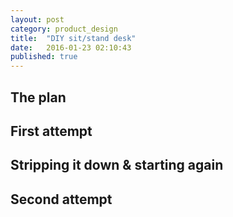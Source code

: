```yaml
---
layout: post
category: product_design
title:  "DIY sit/stand desk"
date:   2016-01-23 02:10:43
published: true
---
```


<section class="section">
  <h1 class="section-header">The plan</h1>
</section>

<section class="section">
  <h1 class="section-header">First attempt</h1>
</section>

<section class="section">
  <h1 class="section-header">Stripping it down & starting again</h1>
</section>

<section class="section">
  <h1 class="section-header">Second attempt</h1>
</section>
